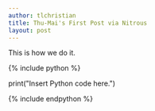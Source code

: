 ```yaml
---
author: tlchristian
title: Thu-Mai's First Post via Nitrous
layout: post
---
```


This is how we do it.

{% include python %}

print("Insert Python code here.")

{% include endpython %}